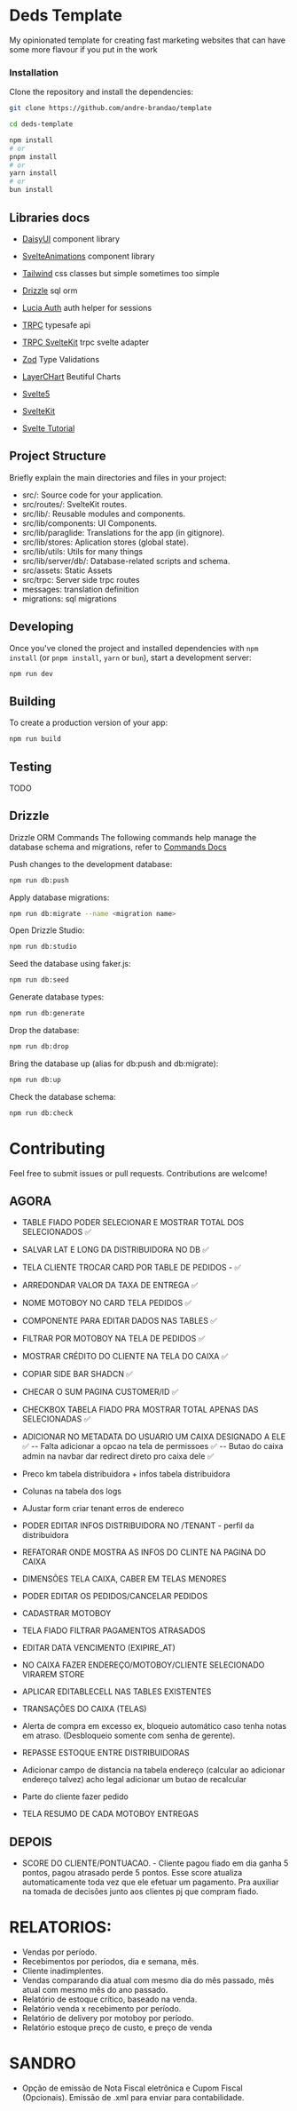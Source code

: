 # Deds Template

My opinionated template for creating fast marketing websites that can have some
more flavour if you put in the work

### Installation

Clone the repository and install the dependencies:

```bash
git clone https://github.com/andre-brandao/template

cd deds-template

npm install
# or
pnpm install
# or
yarn install
# or
bun install
```

## Libraries docs

- [DaisyUI](https://daisyui.com/components/) component library
- [SvelteAnimations](https://animation-svelte.vercel.app/) component library
- [Tailwind](https://tailwindcomponents.com/cheatsheet/) css classes but simple
  sometimes too simple
- [Drizzle](https://orm.drizzle.team/) sql orm
- [Lucia Auth](https://lucia-auth.com/) auth helper for sessions
- [TRPC](https://trpc.io/docs) typesafe api
- [TRPC SvelteKit](https://icflorescu.github.io/trpc-sveltekit/) trpc svelte
  adapter
- [Zod](https://zod.dev/) Type Validations
- [LayerCHart](https://www.layerchart.com/) Beutiful Charts

- [Svelte5](https://svelte-5-preview.vercel.app/docs/introduction)
- [SvelteKit](https://kit.svelte.dev/docs/introduction)
- [Svelte Tutorial](https://learn.svelte.dev/tutorial/introducing-sveltekit)

## Project Structure

Briefly explain the main directories and files in your project:

- src/: Source code for your application.
- src/routes/: SvelteKit routes.
- src/lib/: Reusable modules and components.
- src/lib/components: UI Components.
- src/lib/paraglide: Translations for the app (in gitignore).
- src/lib/stores: Aplication stores (global state).
- src/lib/utils: Utils for many things
- src/lib/server/db/: Database-related scripts and schema.
- src/assets: Static Assets
- src/trpc: Server side trpc routes
- messages: translation definition
- migrations: sql migrations

## Developing

Once you've cloned the project and installed dependencies with `npm install` (or
`pnpm install`, `yarn` or `bun`), start a development server:

```bash
npm run dev
```

## Building

To create a production version of your app:

```bash
npm run build
```

## Testing

TODO

## Drizzle

Drizzle ORM Commands The following commands help manage the database schema and
migrations, refer to [Commands Docs](https://orm.drizzle.team/kit-docs/commands)

Push changes to the development database:

```bash
npm run db:push
```

Apply database migrations:

```bash
npm run db:migrate --name <migration name>
```

Open Drizzle Studio:

```bash
npm run db:studio
```

Seed the database using faker.js:

```bash
npm run db:seed
```

Generate database types:

```bash
npm run db:generate
```

Drop the database:

```bash
npm run db:drop
```

Bring the database up (alias for db:push and db:migrate):

```bash
npm run db:up
```

Check the database schema:

```bash
npm run db:check
```

# Contributing

Feel free to submit issues or pull requests. Contributions are welcome!


## AGORA
- TABLE FIADO PODER SELECIONAR E MOSTRAR TOTAL DOS SELECIONADOS ✅
- SALVAR LAT E LONG DA DISTRIBUIDORA NO DB  ✅
- TELA CLIENTE TROCAR CARD POR TABLE DE PEDIDOS - ✅
- ARREDONDAR VALOR DA TAXA DE ENTREGA ✅
- NOME MOTOBOY NO CARD TELA PEDIDOS ✅
- COMPONENTE PARA EDITAR DADOS NAS TABLES ✅
- FILTRAR POR MOTOBOY NA TELA DE PEDIDOS ✅
- MOSTRAR CRÉDITO DO CLIENTE NA TELA DO CAIXA ✅
- COPIAR SIDE BAR SHADCN ✅
- CHECAR O SUM PAGINA CUSTOMER/ID ✅
- CHECKBOX TABELA FIADO PRA MOSTRAR TOTAL APENAS DAS SELECIONADAS ✅
- ADICIONAR NO METADATA DO USUARIO UM CAIXA DESIGNADO A ELE ✅
  -- Falta adicionar a opcao na tela de permissoes ✅
  -- Butao do caixa admin na navbar dar redirect direto pro caixa dele ✅


- Preco km tabela distribuidora + infos tabela distribuidora
- Colunas na tabela dos logs
- AJustar form criar tenant erros de endereco
- PODER EDITAR INFOS DISTRIBUIDORA NO /TENANT - perfil da distribuidora
- REFATORAR ONDE MOSTRA AS INFOS DO CLINTE NA PAGINA DO CAIXA
- DIMENSÕES TELA CAIXA, CABER EM TELAS MENORES
- PODER EDITAR OS PEDIDOS/CANCELAR PEDIDOS
- CADASTRAR MOTOBOY
- TELA FIADO FILTRAR PAGAMENTOS ATRASADOS 
- EDITAR DATA VENCIMENTO (EXIPIRE_AT)
- NO CAIXA FAZER ENDEREÇO/MOTOBOY/CLIENTE SELECIONADO VIRAREM STORE
- APLICAR EDITABLECELL NAS TABLES EXISTENTES

- TRANSAÇÕES DO CAIXA (TELAS)

- Alerta de compra em excesso ex, bloqueio automático caso tenha notas em atraso. (Desbloqueio somente com senha de gerente). 
- REPASSE ESTOQUE ENTRE DISTRIBUIDORAS
- Adicionar campo de distancia na tabela endereço (calcular ao adicionar endereço talvez) acho legal adicionar um butao de recalcular



- Parte do cliente fazer pedido
- TELA RESUMO DE CADA MOTOBOY ENTREGAS

## DEPOIS
- SCORE DO CLIENTE/PONTUACAO. - Cliente pagou fiado em dia ganha 5 pontos, pagou atrasado perde 5 pontos. Esse score atualiza automaticamente toda vez que ele efetuar um pagamento. Pra auxiliar na tomada de decisões junto aos clientes pj que compram fiado.


# RELATORIOS:
- Vendas por período.
- Recebimentos por períodos, dia e semana, mês.
- Cliente inadimplentes.
- Vendas comparando dia atual com mesmo dia do mês passado, mês atual com mesmo mês do ano passado.
- Relatório de estoque crítico, baseado na venda.
- Relatório venda x recebimento por período.
- Relatório de delivery por motoboy por período.
- Relatório estoque preço de custo, e preço de venda

# SANDRO
- Opção de emissão de Nota Fiscal eletrônica e Cupom Fiscal (Opcionais). Emissão de .xml para enviar para contabilidade.


